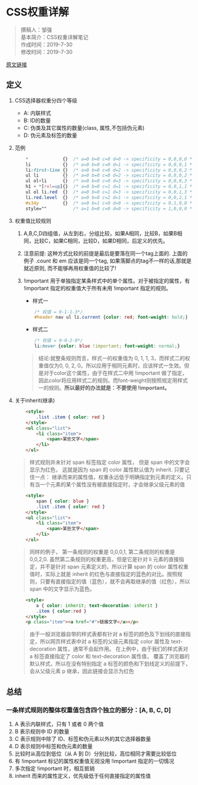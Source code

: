 # CSS权重详解

> 撰稿人：邹强  
> 基本简介：CSS权重详解笔记  
> 作成时间：2019-7-30  
> 修改时间：2019-7-30

[原文链接](https://justcoding.iteye.com/blog/2312385)

## 定义

1. CSS选择器权重分四个等级
    - A: 内联样式
    - B: ID的数量
    - C: 伪类及其它属性的数量(class, 属性,不包括伪元素)
    - D: 伪元素及标签的数量

2. 范例

    ```css
        *             {}  /* a=0 b=0 c=0 d=0 -> specificity = 0,0,0,0 */  
        li            {}  /* a=0 b=0 c=0 d=1 -> specificity = 0,0,0,1 */  
        li:first-line {}  /* a=0 b=0 c=0 d=2 -> specificity = 0,0,0,2 */  
        ul li         {}  /* a=0 b=0 c=0 d=2 -> specificity = 0,0,0,2 */  
        ul ol+li      {}  /* a=0 b=0 c=0 d=3 -> specificity = 0,0,0,3 */  
        h1 + *[rel=up]{}  /* a=0 b=0 c=1 d=1 -> specificity = 0,0,1,1 */  
        ul ol li.red  {}  /* a=0 b=0 c=1 d=3 -> specificity = 0,0,1,3 */  
        li.red.level  {}  /* a=0 b=0 c=2 d=1 -> specificity = 0,0,2,1 */  
        #x34y         {}  /* a=0 b=1 c=0 d=0 -> specificity = 0,1,0,0 */  
        style=""          /* a=1 b=0 c=0 d=0 -> specificity = 1,0,0,0 */  
    ```

3. 权重值比较规则

    1. A,B,C,D四组值，从左到右，分组比较，如果A相同，比较B，如果B相同，比较C，如果C相同，比较D，如果D相同，后定义的优先。

    2. 注意前提: 这种方式比较的前提是最后是要落在同一个tag上面的. 上面的例子 .count 和 em 应该是同一个tag, 如果落脚点的tag不一样的话,那就是就近原则, 而不能够再用权重值的比较了!

    3. !important 用于单独指定某条样式中的单个属性。对于被指定的属性，有 !important 指定的权重值大于所有未用 !important 指定的规则。

        - 样式一

        ``` css
            /* 权值 = 0-1-1-3*/
            #header nav ul li.current {color: red; font-weight: bold;}
        ```

        - 样式二

        ``` css
            /* 权值 = 0-0-2-0*/
            li:hover {color: blue !important; font-weight: normal;}
        ```

        > 结论:就整条规则而言，样式一的权重值为 0, 1, 1, 3，而样式二的权重值仅为0, 0, 2, 0。所以应用于相同元素时，应该样式一生效。但是对于color这个属性，由于在样式二中用 !important 做了指定，因此color将应用样式二的规则。而font-weight则按照规定用样式一的规则。**所以最好的办法就是：不要使用 !important。**

4. 关于inherit(继承)

    ``` html
        <style>  
            .list .item { color: red }  
        </style>  
        <ul class="list">  
            <li class="item">  
                <span>某些文字</span>  
            </li>  
        </ul>  
    ```

    > 样式规则并未针对 span 标签指定 color 属性， 但是 span 中的文字会显示为红色， 这就是因为 span 的 color 属性默认值为 inherit.
    > 只要记住一点： 继承而来的属性值，权重永远低于明确指定到元素的定义。只有当一个元素的某个属性没有被直接指定时，才会继承父级元素的值

    ```html
        <style>  
            span { color: blue }  
            .list .item { color: red }  
        </style>  
        <ul class="list">  
            <li class="item">  
                <span>某些文字</span>  
            </li>  
        </ul>
    ```

    > 同样的例子， 第一条规则的权重是 0,0,0,1, 第二条规则的权重是 0,0,2,0. 虽然第二条规则的权重更高，但是它是针对 li 元素的直接指定，并不是针对 span 元素定义的，所以计算 span 的 color 属性权重值时，实际上就是 inherit 的红色与直接指定的蓝色的对比。按照规则，只要有直接指定的值（蓝色），就不会再取继承的值（红色），所以 span 中的文字显示为蓝色。

    ``` html
        <style>
            a { color: inherit; text-decoration: inherit }
            .item { color:red }
        </style>
        <p class="item"><a href="#">链接文字</a></p>
    ```

    > 由于一般浏览器自带的样式表都有针对 a 标签的颜色及下划线的直接指定，所以网页样式表中对 a 标签的父级元素指定 color 属性及 text-decoration 属性，通常不会起作用。
    > 在上例中，由于我们的样式表对 a 标签直接指定了 color 和 text-decoration 属性值， 覆盖了浏览器的默认样式，所以在没有特别指定 a 标签的颜色和下划线定义的前提下， 会从父级元素 p 继承，因此链接会显示为红色

## 总结

### 一条样式规则的整体权重值包含四个独立的部分：[A, B, C, D]

1. A 表示内联样式，只有 1 或者 0 两个值
2. B 表示规则中 ID 的数量
3. C 表示规则中除了 ID、标签和伪元素以外的其它选择器数量
4. D 表示规则中标签和伪元素的数量
5. 比较时从高位到低位（从 A 到 D）分别比较，高位相同才需要比较低位
6. 有 !important 标记的属性权重值无视没用 !important 指定的一切情况
7. 多次指定 !important 时，相互抵销
8. inherit 而来的属性定义，优先级低于任何直接指定的属性值
